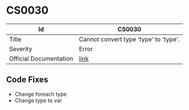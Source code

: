 # CS0030

| Id                     | CS0030                                                            |
| ---------------------- | ----------------------------------------------------------------- |
| Title                  | Cannot convert type 'type' to 'type'\.                            |
| Severity               | Error                                                             |
| Official Documentation | [link](http://docs.microsoft.com/en-us/dotnet/csharp/misc/cs0030) |

## Code Fixes

* Change foreach type
* Change type to var

